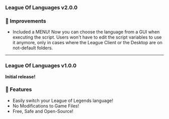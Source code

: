 ### League Of Languages v2.0.0

### 🌟 Improvements

- Included a MENU! Now you can choose the language from a GUI when executing the script. Users won't have to edit the script variables to use it anymore, only in cases where the League Client or the Desktop are on not-default folders.

---

### League Of Languages v1.0.0

**Initial release!**

### 🌟 Features

- Easily switch your League of Legends language!
- No Modifications to Game Files!
- Free, Safe and Open-Source!
